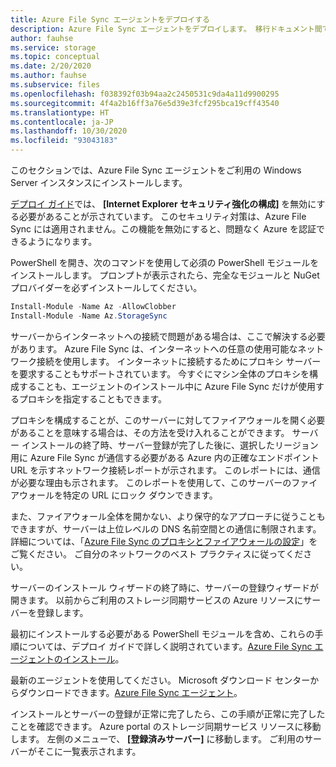 ```yaml
---
title: Azure File Sync エージェントをデプロイする
description: Azure File Sync エージェントをデプロイします。 移行ドキュメント間で共有される一般的なテキスト ブロック。
author: fauhse
ms.service: storage
ms.topic: conceptual
ms.date: 2/20/2020
ms.author: fauhse
ms.subservice: files
ms.openlocfilehash: f038392f03b94aa2c2450531c9da4a11d9900295
ms.sourcegitcommit: 4f4a2b16ff3a76e5d39e3fcf295bca19cff43540
ms.translationtype: HT
ms.contentlocale: ja-JP
ms.lasthandoff: 10/30/2020
ms.locfileid: "93043183"
---
```

このセクションでは、Azure File Sync エージェントをご利用の Windows Server インスタンスにインストールします。

[デプロイ ガイド](../articles/storage/files/storage-sync-files-deployment-guide.md)では、 **[Internet Explorer セキュリティ強化の構成]** を無効にする必要があることが示されています。 このセキュリティ対策は、Azure File Sync には適用されません。この機能を無効にすると、問題なく Azure を認証できるようになります。

PowerShell を開き、次のコマンドを使用して必須の PowerShell モジュールをインストールします。 プロンプトが表示されたら、完全なモジュールと NuGet プロバイダーを必ずインストールしてください。

```powershell
Install-Module -Name Az -AllowClobber
Install-Module -Name Az.StorageSync
```

サーバーからインターネットへの接続で問題がある場合は、ここで解決する必要があります。 Azure File Sync は、インターネットへの任意の使用可能なネットワーク接続を使用します。 インターネットに接続するためにプロキシ サーバーを要求することもサポートされています。 今すぐにマシン全体のプロキシを構成することも、エージェントのインストール中に Azure File Sync だけが使用するプロキシを指定することもできます。

プロキシを構成することが、このサーバーに対してファイアウォールを開く必要があることを意味する場合は、その方法を受け入れることができます。 サーバー インストールの終了時、サーバー登録が完了した後に、選択したリージョン用に Azure File Sync が通信する必要がある Azure 内の正確なエンドポイント URL を示すネットワーク接続レポートが示されます。 このレポートには、通信が必要な理由も示されます。 このレポートを使用して、このサーバーのファイアウォールを特定の URL にロック ダウンできます。

また、ファイアウォール全体を開かない、より保守的なアプローチに従うこともできますが、サーバーは上位レベルの DNS 名前空間との通信に制限されます。 詳細については、「[Azure File Sync のプロキシとファイアウォールの設定](../articles/storage/files/storage-sync-files-firewall-and-proxy.md)」をご覧ください。 ご自分のネットワークのベスト プラクティスに従ってください。

サーバーのインストール ウィザードの終了時に、サーバーの登録ウィザードが開きます。 以前からご利用のストレージ同期サービスの Azure リソースにサーバーを登録します。

最初にインストールする必要がある PowerShell モジュールを含め、これらの手順については、デプロイ ガイドで詳しく説明されています。[Azure File Sync エージェントのインストール](../articles/storage/files/storage-sync-files-deployment-guide.md)。

最新のエージェントを使用してください。 Microsoft ダウンロード センターからダウンロードできます。[Azure File Sync エージェント](https://aka.ms/AFS/agent "Azure File Sync エージェントのダウンロード")。

インストールとサーバーの登録が正常に完了したら、この手順が正常に完了したことを確認できます。 Azure portal のストレージ同期サービス リソースに移動します。 左側のメニューで、 **[登録済みサーバー]** に移動します。 ご利用のサーバーがそこに一覧表示されます。
